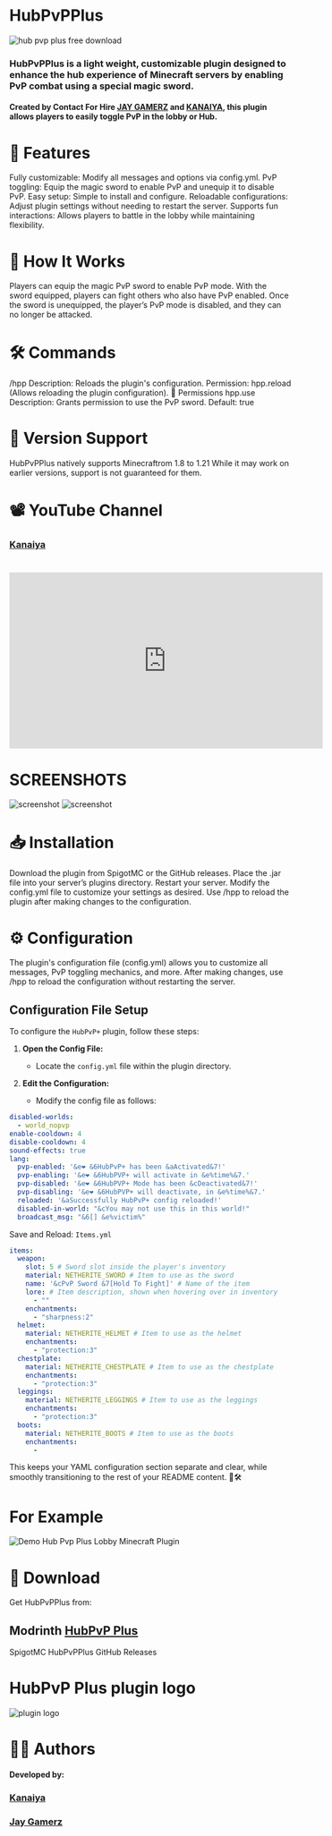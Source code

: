 # **HubPvPPlus**
![hub pvp plus free download](https://cdn.modrinth.com/data/cached_images/2493e12494fcca1f7f9401576ff7b889a6362b12_0.webp)
### HubPvPPlus is a light weight, customizable plugin designed to enhance the hub experience of Minecraft servers by enabling PvP combat using a special magic sword.
#### Created by **Contact For Hire [JAY GAMERZ](https://www.fiverr.com/jay_gamerz) and [KANAIYA](https://www.youtube.com/@kanhaiyaswagger.)**, this plugin allows players to easily toggle PvP in the lobby or Hub.

# 📜 Features

Fully customizable: Modify all messages and options via config.yml.
PvP toggling: Equip the magic sword to enable PvP and unequip it to disable PvP.
Easy setup: Simple to install and configure.
Reloadable configurations: Adjust plugin settings without needing to restart the server.
Supports fun interactions: Allows players to battle in the lobby while maintaining flexibility.

# 🚀 How It Works

Players can equip the magic PvP sword to enable PvP mode.
With the sword equipped, players can fight others who also have PvP enabled.
Once the sword is unequipped, the player’s PvP mode is disabled, and they can no longer be attacked.

# 🛠️ Commands

/hpp
Description: Reloads the plugin's configuration.
Permission: hpp.reload (Allows reloading the plugin configuration).
📄 Permissions
hpp.use
Description: Grants permission to use the PvP sword.
Default: true

# 🛑 Version Support

HubPvPPlus natively supports Minecraftrom 1.8 to 1.21  While it may work on earlier versions, support is not guaranteed for them.
# 📽️ YouTube Channel
### [Kanaiya](https://www.youtube.com/@kanhaiyaswagger.)
# <iframe width="560" height="315" src="https://www.youtube-nocookie.com/embed/yXALpKfq6hk" title="YouTube video player" frameborder="0" allow="accelerometer; autoplay; clipboard-write; encrypted-media; gyroscope; picture-in-picture; web-share" allowfullscreen></iframe>

# SCREENSHOTS

![screenshot](https://i.postimg.cc/sgKBYm69/Screenshot-2024-10-14-184326.png)
![screenshot](https://i.postimg.cc/MHXtwXng/image.png)
#
# 📥 Installation

Download the plugin from SpigotMC or the GitHub releases.
Place the .jar file into your server’s plugins directory.
Restart your server.
Modify the config.yml file to customize your settings as desired.
Use /hpp to reload the plugin after making changes to the configuration.

# ⚙️ Configuration
The plugin's configuration file (config.yml) allows you to customize all messages, PvP toggling mechanics, and more. After making changes, use /hpp to reload the configuration without restarting the server.
## Configuration File Setup

To configure the `HubPvP+` plugin, follow these steps:

1. **Open the Config File:**
   - Locate the `config.yml` file within the plugin directory.

2. **Edit the Configuration:**
   - Modify the config file as follows:

```yaml
disabled-worlds:
  - world_nopvp
enable-cooldown: 4
disable-cooldown: 4
sound-effects: true
lang:
  pvp-enabled: '&e❤ &6HubPvP+ has been &aActivated&7!'
  pvp-enabling: '&e❤ &6HubPVP+ will activate in &e%time%&7.'
  pvp-disabled: '&e❤ &6HubPVP+ Mode has been &cDeactivated&7!'
  pvp-disabling: '&e❤ &6HubPVP+ will deactivate, in &e%time%&7.'
  reloaded: '&aSuccessfully HubPvP+ config reloaded!'
  disabled-in-world: "&cYou may not use this in this world!"
  broadcast_msg: "&6[] &e%victim%"
```
Save and Reload:
`Items.yml`
```yaml
items:
  weapon:
    slot: 5 # Sword slot inside the player's inventory
    material: NETHERITE_SWORD # Item to use as the sword
    name: '&cPvP Sword &7[Hold To Fight]' # Name of the item
    lore: # Item description, shown when hovering over in inventory
      - ""
    enchantments:
      - "sharpness:2"
  helmet:
    material: NETHERITE_HELMET # Item to use as the helmet
    enchantments:
      - "protection:3"
  chestplate:
    material: NETHERITE_CHESTPLATE # Item to use as the chestplate
    enchantments:
      - "protection:3"
  leggings:
    material: NETHERITE_LEGGINGS # Item to use as the leggings
    enchantments:
      - "protection:3"
  boots:
    material: NETHERITE_BOOTS # Item to use as the boots
    enchantments:
      - 
```
This keeps your YAML configuration section separate and clear, while smoothly transitioning to the rest of your README content. 📜🛠️
# **For Example**

![Demo Hub Pvp Plus Lobby Minecraft Plugin](https://cdn.modrinth.com/data/cached_images/f72ac64302571f65348e257c8103d619c93c03c1.png)
# 🔗 Download

Get HubPvPPlus from:

## Modrinth [HubPvP Plus](https://modrinth.com/plugin/hubpvpplus)

SpigotMC HubPvPPlus
GitHub Releases

# HubPvP Plus plugin logo
![plugin logo](https://cdn.modrinth.com/data/cached_images/14e991d4674937acb073bc89c37cb581448d14f1_0.webp)

# 🧑‍💻 Authors
#### Developed by:
### [Kanaiya](https://www.youtube.com/@kanhaiyaswagger.)
### [Jay Gamerz](https://www.fiverr.com/jay_gamerz)